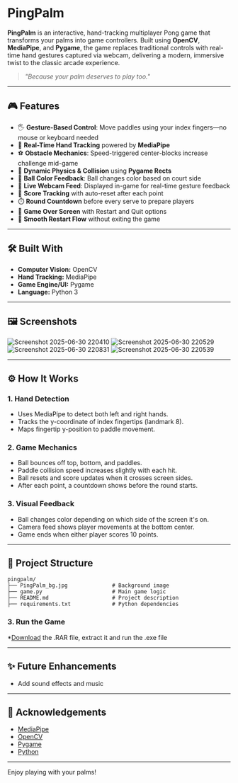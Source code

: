 # PingPalm

**PingPalm** is an interactive, hand-tracking multiplayer Pong game that transforms your palms into game controllers. Built using **OpenCV**, **MediaPipe**, and **Pygame**, the game replaces traditional controls with real-time hand gestures captured via webcam, delivering a modern, immersive twist to the classic arcade experience.

> *"Because your palm deserves to play too."*

---

## 🎮 Features

* 🖐️ **Gesture-Based Control**: Move paddles using your index fingers—no mouse or keyboard needed
* 🎯 **Real-Time Hand Tracking** powered by **MediaPipe**
* ⚽ **Obstacle Mechanics**: Speed-triggered center-blocks increase challenge mid-game
* 🧠 **Dynamic Physics & Collision** using **Pygame Rects**
* 🌈 **Ball Color Feedback**: Ball changes color based on court side
* 🎥 **Live Webcam Feed**: Displayed in-game for real-time gesture feedback
* 🧮 **Score Tracking** with auto-reset after each point
* ⏱️ **Round Countdown** before every serve to prepare players
* 🛑 **Game Over Screen** with Restart and Quit options
* 🔁 **Smooth Restart Flow** without exiting the game

---

## 🛠 Built With

* **Computer Vision:** OpenCV
* **Hand Tracking:** MediaPipe
* **Game Engine/UI:** Pygame
* **Language:** Python 3

---

## 🖼️ Screenshots
![Screenshot 2025-06-30 220410](https://github.com/user-attachments/assets/fe0d9179-ec82-4d6a-940e-de0a0ff4198c)
![Screenshot 2025-06-30 220529](https://github.com/user-attachments/assets/54193b7d-24e7-4101-9e0e-9ae9900ba1c4)
![Screenshot 2025-06-30 220831](https://github.com/user-attachments/assets/0e11efe7-283c-4d35-8532-754133fa27b7)
![Screenshot 2025-06-30 220539](https://github.com/user-attachments/assets/58aea0d4-bb49-45e2-9165-d7e029582c88)

---

## ⚙️ How It Works

### 1. Hand Detection

* Uses MediaPipe to detect both left and right hands.
* Tracks the y-coordinate of index fingertips (landmark 8).
* Maps fingertip y-position to paddle movement.

### 2. Game Mechanics

* Ball bounces off top, bottom, and paddles.
* Paddle collision speed increases slightly with each hit.
* Ball resets and score updates when it crosses screen sides.
* After each point, a countdown shows before the round starts.

### 3. Visual Feedback

* Ball changes color depending on which side of the screen it's on.
* Camera feed shows player movements at the bottom center.
* Game ends when either player scores 10 points.

---

## 📁 Project Structure

```
pingpalm/
├── PingPalm_bg.jpg              # Background image
├── game.py                      # Main game logic
├── README.md                    # Project description
├── requirements.txt             # Python dependencies
```

### 3. Run the Game

*[Download](https://drive.google.com/file/d/1ECw4wyPJR6kC-1io9MlHVXY6RDaKEnMt/view?usp=sharing) the .RAR file, extract it and run the .exe file


---

## ✨ Future Enhancements

* Add sound effects and music

---

## 🙌 Acknowledgements

* [MediaPipe](https://google.github.io/mediapipe/)
* [OpenCV](https://opencv.org/)
* [Pygame](https://www.pygame.org/)
* [Python](https://python.org)

---

Enjoy playing with your palms!

